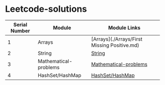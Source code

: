 # Leetcode-solutions

| Serial Number | Module                  | Module Links                                                                  |
|--------------|------------------------|------------------------------------------------------------------------------|
| 1            | Arrays                 | [Arrays](./Arrays/First Missing Positive.md)                                                          |
| 2            | String                 | [String](./String/)                                                          |
| 3            | Mathematical-problems   | [Mathematical-problems](./Mathematical-problems/)                            |
| 4            | HashSet/HashMap         | [HashSet/HashMap](./hashset/hashmap/)                                        |
